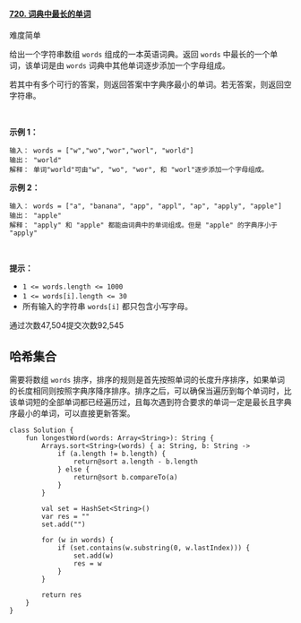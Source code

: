 #### [720. 词典中最长的单词](https://leetcode-cn.com/problems/longest-word-in-dictionary/)

难度简单

给出一个字符串数组 `words` 组成的一本英语词典。返回 `words` 中最长的一个单词，该单词是由 `words` 词典中其他单词逐步添加一个字母组成。

若其中有多个可行的答案，则返回答案中字典序最小的单词。若无答案，则返回空字符串。

 

**示例 1：**

```
输入： words = ["w","wo","wor","worl", "world"]
输出： "world"
解释： 单词"world"可由"w", "wo", "wor", 和 "worl"逐步添加一个字母组成。
```

**示例 2：**

```
输入： words = ["a", "banana", "app", "appl", "ap", "apply", "apple"]
输出： "apple"
解释： "apply" 和 "apple" 都能由词典中的单词组成。但是 "apple" 的字典序小于 "apply" 
```

 

**提示：**

-   `1 <= words.length <= 1000`
-   `1 <= words[i].length <= 30`
-   所有输入的字符串 `words[i]` 都只包含小写字母。

通过次数47,504提交次数92,545

## 哈希集合
需要将数组 `words` 排序，排序的规则是首先按照单词的长度升序排序，如果单词的长度相同则按照字典序降序排序。排序之后，可以确保当遍历到每个单词时，比该单词短的全部单词都已经遍历过，且每次遇到符合要求的单词一定是最长且字典序最小的单词，可以直接更新答案。

```
class Solution {
    fun longestWord(words: Array<String>): String {
        Arrays.sort<String>(words) { a: String, b: String ->
            if (a.length != b.length) {
                return@sort a.length - b.length
            } else {
                return@sort b.compareTo(a)
            }
        }
        
        val set = HashSet<String>()
        var res = ""
        set.add("")
        
        for (w in words) {
            if (set.contains(w.substring(0, w.lastIndex))) {
                set.add(w)
                res = w
            }
        }
        
        return res
    }
}
```
